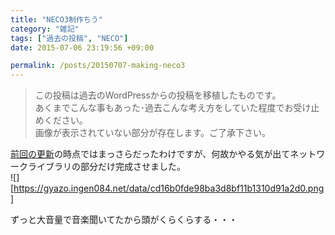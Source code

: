 ```yaml
---
title: "NECO3制作ちう"
category: "雑記"
tags: ["過去の投稿", "NECO"]
date: 2015-07-06 23:19:56 +09:00

permalink: /posts/20150707-making-neco3
---
```


> この投稿は過去のWordPressからの投稿を移植したものです。  
> あくまでこんな事もあった･過去こんな考え方をしていた程度でお受け止めください。  
> 画像が表示されていない部分が存在します。ご了承下さい。

[前回の更新](20150518-been-while-making-neco3)の時点ではまっさらだったわけですが、何故かやる気が出てネットワークライブラリの部分だけ完成させました。  
![][https://gyazo.ingen084.net/data/cd16b0fde98ba3d8bf11b1310d91a2d0.png]  

ずっと大音量で音楽聞いてたから頭がくらくらする・・・
